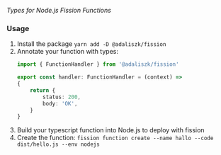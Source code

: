 _Types for Node.js Fission Functions_

### Usage

1. Install the package `yarn add -D @adaliszk/fission`
2. Annotate your function with types:
    ```typescript
    import { FunctionHandler } from '@adaliszk/fission'

    export const handler: FunctionHandler = (context) =>
    {
        return {
            status: 200,
            body: 'OK',
        }
    } 
    ```
3. Build your typescript function into Node.js to deploy with fission
4. Create the function: `fission function create --name hallo --code dist/hello.js --env nodejs`